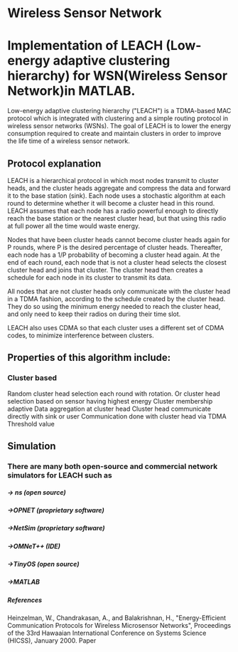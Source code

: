 # Wireless Sensor Network
# Implementation of LEACH (Low-energy adaptive clustering hierarchy) for WSN(Wireless Sensor Network)in MATLAB.
Low-energy adaptive clustering hierarchy ("LEACH") is a TDMA-based MAC protocol which is integrated with clustering and a simple routing protocol in wireless sensor networks (WSNs). The goal of LEACH is to lower the energy consumption required to create and maintain clusters in order to improve the life time of a wireless sensor network.

## Protocol explanation

LEACH is a hierarchical protocol in which most nodes transmit to cluster heads, and the cluster heads aggregate and compress the data and forward it to the base station (sink). Each node uses a stochastic algorithm at each round to determine whether it will become a cluster head in this round. LEACH assumes that each node has a radio powerful enough to directly reach the base station or the nearest cluster head, but that using this radio at full power all the time would waste energy.

Nodes that have been cluster heads cannot become cluster heads again for P rounds, where P is the desired percentage of cluster heads. Thereafter, each node has a 1/P probability of becoming a cluster head again. At the end of each round, each node that is not a cluster head selects the closest cluster head and joins that cluster. The cluster head then creates a schedule for each node in its cluster to transmit its data.

All nodes that are not cluster heads only communicate with the cluster head in a TDMA fashion, according to the schedule created by the cluster head. They do so using the minimum energy needed to reach the cluster head, and only need to keep their radios on during their time slot.

LEACH also uses CDMA so that each cluster uses a different set of CDMA codes, to minimize interference between clusters.


## Properties of this algorithm include:

### Cluster based
Random cluster head selection each round with rotation. Or cluster head selection based on sensor having highest energy
Cluster membership adaptive
Data aggregation at cluster head
Cluster head communicate directly with sink or user
Communication done with cluster head via TDMA
Threshold value
## Simulation
### There are many both open-source and commercial network simulators for LEACH such as

##### -> ns (open source)
##### ->OPNET (proprietary software)
##### ->NetSim (proprietary software)
##### ->OMNeT++ (IDE)
##### ->TinyOS (open source)
##### ->MATLAB
##### References
Heinzelman, W., Chandrakasan, A., and Balakrishnan, H., "Energy-Efficient Communication Protocols for Wireless Microsensor Networks", Proceedings of the 33rd Hawaaian International Conference on Systems Science (HICSS), January 2000. Paper
